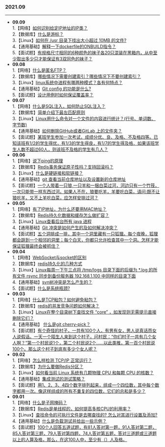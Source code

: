 ### 2021.09

---
- **09.09**  
   1.【网络】[如何识别给定IP地址的IP类？](https://github.com/Scale-of-evaluation/daily-question/issues/287)  
   2.【数据库】[什么是游标？](https://github.com/Scale-of-evaluation/daily-question/issues/288)  
   3.【Linux】[如何在 /usr 目录下找出大小超过 10MB 的文件?](https://github.com/Scale-of-evaluation/daily-question/issues/289)  
   4.【通用基础】[解释一下dockerfile的ONBUILD指令？](https://github.com/Scale-of-evaluation/daily-question/issues/290)  
   5.【面试题】[有规格尺寸相同的6种颜色的袜子各20只混装在黑箱内，从中至少取出多少只才能保证有3双同色的袜子？](https://github.com/Scale-of-evaluation/daily-question/issues/291)
- **09.08**  
   1.【网络】[什么是匿名FTP？](https://github.com/Scale-of-evaluation/daily-question/issues/282)   
   2.【数据库】[哪些情况下需要创建索引？哪些情况下不要创建索引？](https://github.com/Scale-of-evaluation/daily-question/issues/283)   
   3.【Linux】[linux系统中进程有哪两种模式？各有何特点？](https://github.com/Scale-of-evaluation/daily-question/issues/284)  
   4.【通用基础】[Git config 的功能是什么?](https://github.com/Scale-of-evaluation/daily-question/issues/285)  
   5.【面试题】[设计用例时如何保证覆盖率？](https://github.com/Scale-of-evaluation/daily-question/issues/286)
- **09.07**  
   1.【网络】[什么是SQL注入，如何防止SQL注入？](https://github.com/Scale-of-evaluation/daily-question/issues/277)  
   2.【数据库】[简单介绍下最左匹配原则](https://github.com/Scale-of-evaluation/daily-question/issues/278)  
   3.【Linux】[Linux用什么命令对一个文件的内容进行统计？(行号、单词数、字节数)](https://github.com/Scale-of-evaluation/daily-question/issues/279)  
   4.【通用基础】[如何删除GitHub或者GitLab 上的文件夹？](https://github.com/Scale-of-evaluation/daily-question/issues/280)  
   5.【面试题】[某班学生参加一次考试，成绩分优、良、及格、不及格四等。已知该班有1/2的学生得优，有1/3的学生得良，有1/7的学生得及格．如果该班学生人数不超过60人，则该班不及格的学生有几人？](https://github.com/Scale-of-evaluation/daily-question/issues/281)
- **09.06**  
   1.【网络】[说下ping的原理](https://github.com/Scale-of-evaluation/daily-question/issues/272)  
   2.【数据库】[Redis事务保证原子性吗？支持回滚吗？](https://github.com/Scale-of-evaluation/daily-question/issues/273)  
   3.【Linux】[什么是硬链接和软链接？](https://github.com/Scale-of-evaluation/daily-question/issues/274)  
   4.【通用基础】[git 查看当前仓库地址以及设置新的仓库地址](https://github.com/Scale-of-evaluation/daily-question/issues/275)  
   5.【面试题】[一个人带着一只狼,一只羊和一捆白菜过河，河边只有一个竹筏，一次只能带一样东西过河。如果人不在，狼要吃羊，羊要吃白菜，请问:既不让狼吃羊，又不上羊吃白菜，应怎样安排过河？](https://github.com/Scale-of-evaluation/daily-question/issues/276)
- **09.05**  
   1.【网络】[有了IP地址，为什么还要用MAC地址？](https://github.com/Scale-of-evaluation/daily-question/issues/267)  
   2.【数据库】[Redis持久化数据和缓存怎么做扩容？](https://github.com/Scale-of-evaluation/daily-question/issues/268)  
   3.【Linux】[Linux查看后台所有 java 进程](https://github.com/Scale-of-evaluation/daily-question/issues/269)  
   4.【通用基础】[Git 冲突是如何产生的及如何解决冲突？](https://github.com/Scale-of-evaluation/daily-question/issues/270)  
   5.【面试题】[五个洞排成一排，其中一个洞里藏有一只狐狸。每个夜晚，狐狸都会跳到一个相邻的洞里；每个白天，你都只允许检查其中一个洞。怎样才能保证狐狸最终会被抓住？](https://github.com/Scale-of-evaluation/daily-question/issues/271)
- **09.04**  
   1.【网络】[WebSocket与socket的区别](https://github.com/Scale-of-evaluation/daily-question/issues/262)  
   2.【数据库】[redis持久化的几种方式](https://github.com/Scale-of-evaluation/daily-question/issues/263)  
   3.【Linux】[Linux每周一下午三点将 /tmp/logs 目录下面的后缀为 \*.log 的所有文件 rsync 同步到备份服务器 192.168.1.100 中同样的目录下面](https://github.com/Scale-of-evaluation/daily-question/issues/264)  
   4.【通用基础】[svn树冲突是怎么产生的？](https://github.com/Scale-of-evaluation/daily-question/issues/265)  
   5.【面试题】[什么是系统瓶颈?](https://github.com/Scale-of-evaluation/daily-question/issues/266)
- **09.03**  
   1.【网络】[什么是TCP粘包？如何避免粘包？](https://github.com/Scale-of-evaluation/daily-question/issues/257)  
   2.【数据库】[redis的并发竞争问题如何解决？](https://github.com/Scale-of-evaluation/daily-question/issues/258)  
   3.【Linux】[Linux在整个目录树下查找文件 “core” ，如发现则无需提示直接删除它们？](https://github.com/Scale-of-evaluation/daily-question/issues/259)  
   4.【通用基础】 [什么是git cherry-pick？](https://github.com/Scale-of-evaluation/daily-question/issues/260)  
   5.【面试题】[有个奇怪的村子，一共有100个人，有男有女，男人说真话而女人说假话。一天一个陌生人来到这个村子，问村民：“你们村子一共有几个女人啊？”第一个村民说1个，第二个村民说2个……以此类推，第一百个村民说100个。那么这个村子到底有多少个女人呢？](https://github.com/Scale-of-evaluation/daily-question/issues/261)
- **09.02**  
   1.【网络】[怎么样检测 TCP/IP 正常运行？](https://github.com/Scale-of-evaluation/daily-question/issues/252)  
   2.【数据库】[为什么要做Redis分区？](https://github.com/Scale-of-evaluation/daily-question/issues/253)   
   3.【Linux】[如何看当前 Linux 系统有几颗物理 CPU 和每颗 CPU 的核数？](https://github.com/Scale-of-evaluation/daily-question/issues/254)  
   4.【通用基础】[集成测试的测试策略？](https://github.com/Scale-of-evaluation/daily-question/issues/255)  
   5.【面试题】[用1、2、3、4四个数字排列起来，组成一个四位数，其中每个数字都用一次。像这样组成的所有不重复的四位数，它们的总和是多少？](https://github.com/Scale-of-evaluation/daily-question/issues/256)
- **09.01**  
   1.【网络】[什么是子网掩码？](https://github.com/Scale-of-evaluation/daily-question/issues/247)       
   2.【数据库】[Redis是单线程的，如何提高多核CPU的利用率？](https://github.com/Scale-of-evaluation/daily-question/issues/248)       
   3.【Linux】[查找命令的可执行文件是去哪查找的? 怎么对其进行设置及添加?](https://github.com/Scale-of-evaluation/daily-question/issues/249)             
   4.【通用基础】[什么是负载测试并给出一些示例？](https://github.com/Scale-of-evaluation/daily-question/issues/250)            
   5.【面试题】[100个人回答五道试题，有81人答对第一题，91人答对第二题，85人答对第三题，79人答对第四题，74人答对第五题，答对三道题或三道题以上的人算及格，那么，在这100人中，至少有（）人及格。](https://github.com/Scale-of-evaluation/daily-question/issues/251)    

